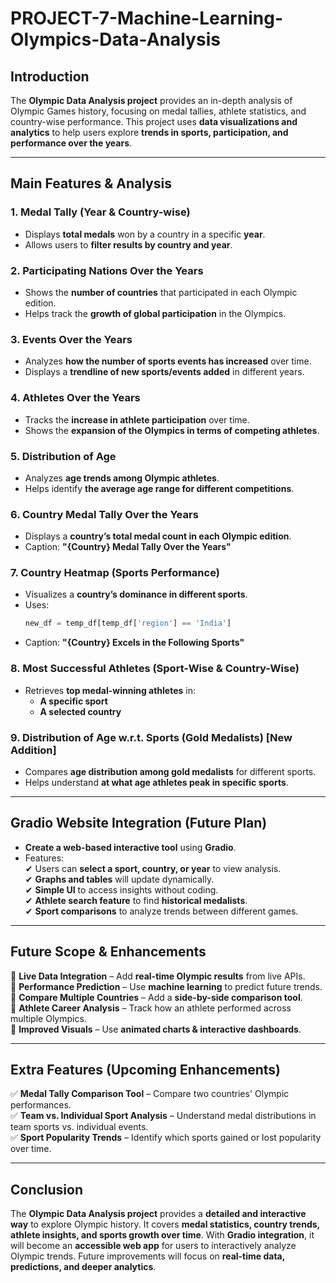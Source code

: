 # PROJECT-7-Machine-Learning-Olympics-Data-Analysis


## **Introduction**  
The **Olympic Data Analysis project** provides an in-depth analysis of Olympic Games history, focusing on medal tallies, athlete statistics, and country-wise performance. This project uses **data visualizations and analytics** to help users explore **trends in sports, participation, and performance over the years**.  

---

## **Main Features & Analysis**  

### **1. Medal Tally (Year & Country-wise)**  
- Displays **total medals** won by a country in a specific **year**.  
- Allows users to **filter results by country and year**.  

### **2. Participating Nations Over the Years**  
- Shows the **number of countries** that participated in each Olympic edition.  
- Helps track the **growth of global participation** in the Olympics.  

### **3. Events Over the Years**  
- Analyzes **how the number of sports events has increased** over time.  
- Displays a **trendline of new sports/events added** in different years.  

### **4. Athletes Over the Years**  
- Tracks the **increase in athlete participation** over time.  
- Shows the **expansion of the Olympics in terms of competing athletes**.  

### **5. Distribution of Age**  
- Analyzes **age trends among Olympic athletes**.  
- Helps identify **the average age range for different competitions**.  

### **6. Country Medal Tally Over the Years**  
- Displays a **country’s total medal count in each Olympic edition**.  
- Caption: **"{Country} Medal Tally Over the Years"**  

### **7. Country Heatmap (Sports Performance)**  
- Visualizes a **country’s dominance in different sports**.  
- Uses:  
  ```python
  new_df = temp_df[temp_df['region'] == 'India']
  ```
- Caption: **"{Country} Excels in the Following Sports"**  

### **8. Most Successful Athletes (Sport-Wise & Country-Wise)**  
- Retrieves **top medal-winning athletes** in:  
  - **A specific sport**  
  - **A selected country**  

### **9. Distribution of Age w.r.t. Sports (Gold Medalists) [New Addition]**  
- Compares **age distribution among gold medalists** for different sports.  
- Helps understand **at what age athletes peak in specific sports**.  

---

## **Gradio Website Integration (Future Plan)**  
- **Create a web-based interactive tool** using **Gradio**.  
- Features:  
  ✔ Users can **select a sport, country, or year** to view analysis.  
  ✔ **Graphs and tables** will update dynamically.  
  ✔ **Simple UI** to access insights without coding.  
  ✔ **Athlete search feature** to find **historical medalists**.  
  ✔ **Sport comparisons** to analyze trends between different games.  

---

## **Future Scope & Enhancements**  
🔹 **Live Data Integration** – Add **real-time Olympic results** from live APIs.  
🔹 **Performance Prediction** – Use **machine learning** to predict future trends.  
🔹 **Compare Multiple Countries** – Add a **side-by-side comparison tool**.  
🔹 **Athlete Career Analysis** – Track how an athlete performed across multiple Olympics.  
🔹 **Improved Visuals** – Use **animated charts & interactive dashboards**.  

---

## **Extra Features (Upcoming Enhancements)**  
✅ **Medal Tally Comparison Tool** – Compare two countries' Olympic performances.  
✅ **Team vs. Individual Sport Analysis** – Understand medal distributions in team sports vs. individual events.  
✅ **Sport Popularity Trends** – Identify which sports gained or lost popularity over time.  

---

## **Conclusion**  
The **Olympic Data Analysis project** provides a **detailed and interactive way** to explore Olympic history. It covers **medal statistics, country trends, athlete insights, and sports growth over time**. With **Gradio integration**, it will become an **accessible web app** for users to interactively analyze Olympic trends. Future improvements will focus on **real-time data, predictions, and deeper analytics**.  

